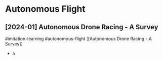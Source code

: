 # Autonomous Flight

## [2024-01] Autonomous Drone Racing - A Survey

#imitation-learning
#autonomous-flight
[[Autonomous Drone Racing - A Survey]]
- a
